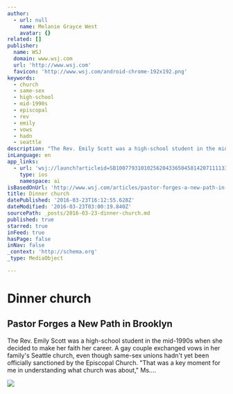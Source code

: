 ```yaml
---
author:
  - url: null
    name: Melanie Grayce West
    avatar: {}
related: []
publisher:
  name: WSJ
  domain: www.wsj.com
  url: 'http://www.wsj.com'
  favicon: 'http://www.wsj.com/android-chrome-192x192.png'
keywords:
  - church
  - same-sex
  - high-school
  - mid-1990s
  - episcopal
  - rev
  - emily
  - vows
  - hadn
  - seattle
description: "The Rev. Emily Scott was a high-school student in the mid-1990s when she decided to make her faith her career. A gay couple exchanged vows in her family's Seattle church, even though same-sex unions hadn't yet been officially sanctioned by the Episcopal Church. \"That was a key moment for me in understanding what church was about,\" Ms...."
inLanguage: en
app_links:
  - url: 'wsj://launch?articleid=SB10077931010256204336504581420711113327744&headline=Rev.%20Emily%20Scott%20forges%20a%20new%20path%20in%20Brooklyn&weburl=http://www.wsj.com/articles/SB10077931010256204336504581420711113327744'
    type: ios
    namespace: ai
isBasedOnUrl: 'http://www.wsj.com/articles/pastor-forges-a-new-path-in-brooklyn-1450436400'
title: Dinner church
datePublished: '2016-03-23T16:12:55.628Z'
dateModified: '2016-03-23T03:00:19.840Z'
sourcePath: _posts/2016-03-23-dinner-church.md
published: true
starred: true
inFeed: true
hasPage: false
inNav: false
_context: 'http://schema.org'
_type: MediaObject

---
```

# Dinner church

<article style=""><h1>Pastor Forges a New Path in Brooklyn</h1><p>The Rev. Emily Scott was a high-school student in the mid-1990s when she decided to make her faith her career. A gay couple exchanged vows in her family's Seattle church, even though same-sex unions hadn't yet been officially sanctioned by the Episcopal Church. "That was a key moment for me in understanding what church was about," Ms....</p><img src="http://si.wsj.net/public/resources/images/BN-LT688_NYPROF_G_20151217173722.jpg" /></article>